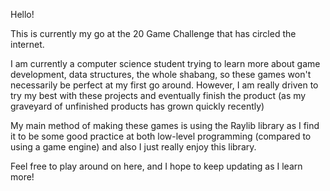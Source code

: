 Hello!

This is currently my go at the 20 Game Challenge that has circled the internet.

I am currently a computer science student trying to learn more about game development, 
data structures, the whole shabang, so these games won't necessarily be perfect at my
first go around. However, I am really driven to try my best with these projects and 
eventually finish the product (as my graveyard of unfinished products has grown quickly
recently)

My main method of making these games is using the Raylib library as I find it to be some
good practice at both low-level programming (compared to using a game engine) and also I
just really enjoy this library.

Feel free to play around on here, and I hope to keep updating as I learn more!
